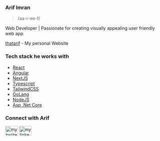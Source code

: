 ### Arif Imran
> /aa-r-ee-f/ 
<p>Web Developer | Passionate for creating visually appealing user friendly web app</p>

[thatarif](https://thatarif.in) - My personal Website

### Tech stack he works with
- [React](https://reactjs.org/)
- [Angular](https://angular.dev)
- [NextJS](https://nextjs.org/)
- [Typescript](https://www.typescriptlang.org/)
- [TailwindCSS](https://tailwindcss.com/)
- [GoLang](https://go.dev/)
- [NodeJS](https://nodejs.org/)
- [Asp .Net Core](https://dotnet.microsoft.com/en-us/apps/aspnet)

### Connect with Arif
<p>
  <a href="https://x.com/arifdotai" target="blank"><img align="center" src="https://raw.githubusercontent.com/rahuldkjain/github-profile-readme-generator/master/src/images/icons/Social/twitter.svg" alt="my twiiter link" height="30" width="40" /></a>
  <a href="https://linkedin.com/in/arifimran5" target="blank"><img align="center" src="https://raw.githubusercontent.com/rahuldkjain/github-profile-readme-generator/master/src/images/icons/Social/linked-in-alt.svg" alt="my linkedin link" height="30" width="40" /></a>
</p>